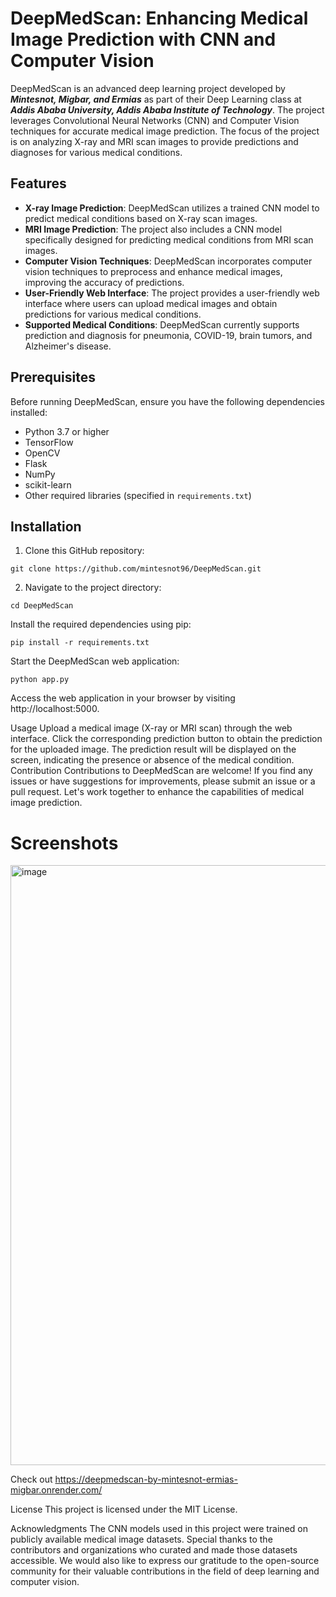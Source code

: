 # DeepMedScan: Enhancing Medical Image Prediction with CNN and Computer Vision

DeepMedScan is an advanced deep learning project developed by ***Mintesnot, Migbar, and Ermias*** as part of their Deep Learning class at ***Addis Ababa University, Addis Ababa Institute of Technology***. The project leverages Convolutional Neural Networks (CNN) and Computer Vision techniques for accurate medical image prediction. The focus of the project is on analyzing X-ray and MRI scan images to provide predictions and diagnoses for various medical conditions.

## Features

- **X-ray Image Prediction**: DeepMedScan utilizes a trained CNN model to predict medical conditions based on X-ray scan images.
- **MRI Image Prediction**: The project also includes a CNN model specifically designed for predicting medical conditions from MRI scan images.
- **Computer Vision Techniques**: DeepMedScan incorporates computer vision techniques to preprocess and enhance medical images, improving the accuracy of predictions.
- **User-Friendly Web Interface**: The project provides a user-friendly web interface where users can upload medical images and obtain predictions for various medical conditions.
- **Supported Medical Conditions**: DeepMedScan currently supports prediction and diagnosis for pneumonia, COVID-19, brain tumors, and Alzheimer's disease.

## Prerequisites

Before running DeepMedScan, ensure you have the following dependencies installed:

- Python 3.7 or higher
- TensorFlow
- OpenCV
- Flask
- NumPy
- scikit-learn
- Other required libraries (specified in `requirements.txt`)

## Installation

1. Clone this GitHub repository:

 ```
git clone https://github.com/mintesnot96/DeepMedScan.git
```
2. Navigate to the project directory:
  ```
cd DeepMedScan
```
Install the required dependencies using pip:

```
pip install -r requirements.txt
```
Start the DeepMedScan web application:

```
python app.py
```
Access the web application in your browser by visiting http://localhost:5000.

Usage
Upload a medical image (X-ray or MRI scan) through the web interface.
Click the corresponding prediction button to obtain the prediction for the uploaded image.
The prediction result will be displayed on the screen, indicating the presence or absence of the medical condition.
Contribution
Contributions to DeepMedScan are welcome! If you find any issues or have suggestions for improvements, please submit an issue or a pull request. Let's work together to enhance the capabilities of medical image prediction.
 

# Screenshots
<img width="960" alt="image" src="https://github.com/mintesnot96/DeepMedScan/assets/96992238/158ef1cc-859f-4fd0-ba89-ba9d83f3fe17">


Check out https://deepmedscan-by-mintesnot-ermias-migbar.onrender.com/


License
This project is licensed under the MIT License.

Acknowledgments
The CNN models used in this project were trained on publicly available medical image datasets. Special thanks to the contributors and organizations who curated and made those datasets accessible.
We would also like to express our gratitude to the open-source community for their valuable contributions in the field of deep learning and computer vision.
